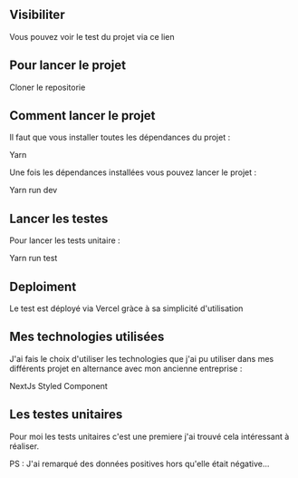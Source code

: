## Visibiliter

Vous pouvez voir le test du projet via ce lien [](https://vercel.com/mansa-test/mansa-test-technique)

## Pour lancer le projet

Cloner le repositorie

## Comment lancer le projet

Il faut que vous installer toutes les dépendances du projet :

Yarn

Une fois les dépendances installées vous pouvez lancer le projet :

Yarn run dev

## Lancer les testes

Pour lancer les tests unitaire :

Yarn run test

## Deploiment

Le test est déployé via Vercel gràce à sa simplicité d'utilisation

## Mes technologies utilisées

J'ai fais le choix d'utiliser les technologies que j'ai pu utiliser dans mes différents projet en alternance avec mon ancienne entreprise :

NextJs Styled Component

## Les testes unitaires

Pour moi les tests unitaires c'est une premiere j'ai trouvé cela intéressant à réaliser.

PS : J'ai remarqué des données positives hors qu'elle était négative...
